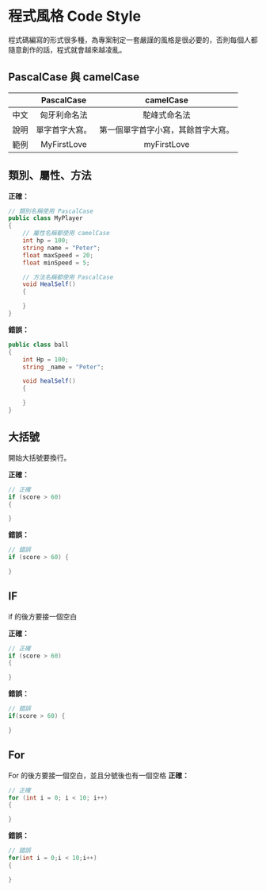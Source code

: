 # 程式風格 Code Style
程式碼編寫的形式很多種，為專案制定一套嚴謹的風格是很必要的，否則每個人都隨意創作的話，程式就會越來越凌亂。

## PascalCase 與 camelCase

|| PascalCase | camelCase |
|:---:|:---:|:---:|
| 中文 | 匈牙利命名法 | 駝峰式命名法 |
| 說明 | 單字首字大寫。 | 第一個單字首字小寫，其餘首字大寫。|
| 範例 | MyFirstLove| myFirstLove |

## 類別、屬性、方法
**正確：**
```csharp
// 類別名稱使用 PascalCase 
public class MyPlayer 
{
    // 屬性名稱都使用 camelCase
    int hp = 100;
    string name = "Peter";
    float maxSpeed = 20;
    float minSpeed = 5;

    // 方法名稱都使用 PascalCase
    void HealSelf()
    {

    }
}
```
**錯誤：**
```csharp
public class ball 
{
    int Hp = 100;
    string _name = "Peter";

    void healSelf()
    {

    }
}
```

## 大括號
開始大括號要換行。

**正確：**
```csharp
// 正確
if (score > 60)
{

}
```

**錯誤：**
```csharp
// 錯誤
if (score > 60) {

}
```

## IF
if 的後方要接一個空白

**正確：**
```csharp
// 正確
if (score > 60)
{

}
```

**錯誤：**
```csharp
// 錯誤
if(score > 60) {

}
```

## For
For 的後方要接一個空白，並且分號後也有一個空格
**正確：**
```csharp
// 正確
for (int i = 0; i < 10; i++) 
{

}
```
**錯誤：**
```csharp
// 錯誤
for(int i = 0;i < 10;i++) 
{

}
```